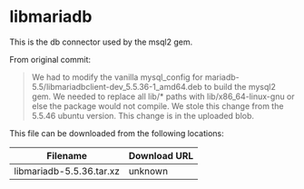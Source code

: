 libmariadb
============
This is the db connector used by the msql2 gem.

From original commit:
> We had to modify the vanilla mysql_config for
> mariadb-5.5/libmariadbclient-dev_5.5.36-1_amd64.deb to build the mysql2
> gem. We needed to replace all lib/* paths with lib/x86_64-linux-gnu or
> else the package would not compile. We stole this change from the 5.5.46
> ubuntu version. This change is in the uploaded blob.

This file can be downloaded from the following locations:

| Filename | Download URL |
| -------- | ------------ |
| libmariadb-5.5.36.tar.xz | unknown |
